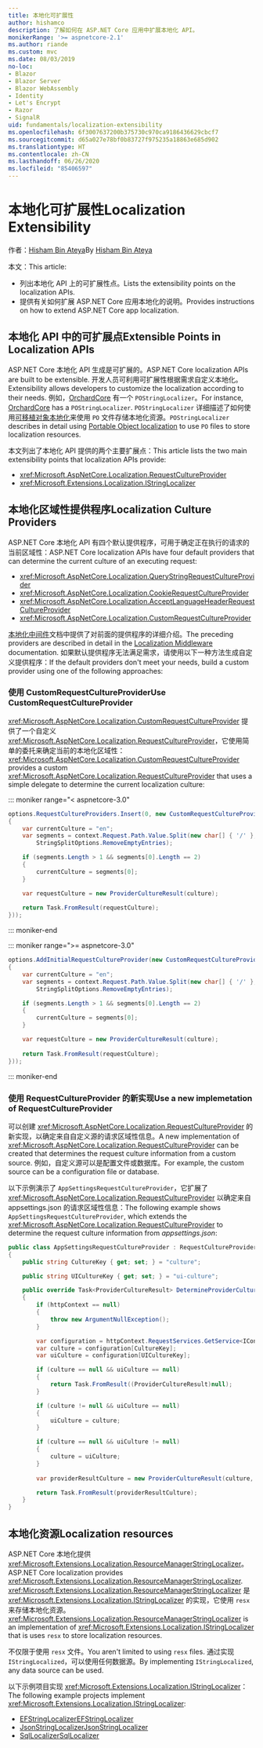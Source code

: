 ```yaml
---
title: 本地化可扩展性
author: hishamco
description: 了解如何在 ASP.NET Core 应用中扩展本地化 API。
monikerRange: '>= aspnetcore-2.1'
ms.author: riande
ms.custom: mvc
ms.date: 08/03/2019
no-loc:
- Blazor
- Blazor Server
- Blazor WebAssembly
- Identity
- Let's Encrypt
- Razor
- SignalR
uid: fundamentals/localization-extensibility
ms.openlocfilehash: 6f3007637200b375730c970ca9186436629cbcf7
ms.sourcegitcommit: d65a027e78bf0b83727f975235a18863e685d902
ms.translationtype: HT
ms.contentlocale: zh-CN
ms.lasthandoff: 06/26/2020
ms.locfileid: "85406597"
---
```

# <a name="localization-extensibility"></a><span data-ttu-id="09e77-103">本地化可扩展性</span><span class="sxs-lookup"><span data-stu-id="09e77-103">Localization Extensibility</span></span>

<span data-ttu-id="09e77-104">作者：[Hisham Bin Ateya](https://github.com/hishamco)</span><span class="sxs-lookup"><span data-stu-id="09e77-104">By [Hisham Bin Ateya](https://github.com/hishamco)</span></span>

<span data-ttu-id="09e77-105">本文：</span><span class="sxs-lookup"><span data-stu-id="09e77-105">This article:</span></span>

* <span data-ttu-id="09e77-106">列出本地化 API 上的可扩展性点。</span><span class="sxs-lookup"><span data-stu-id="09e77-106">Lists the extensibility points on the localization APIs.</span></span>
* <span data-ttu-id="09e77-107">提供有关如何扩展 ASP.NET Core 应用本地化的说明。</span><span class="sxs-lookup"><span data-stu-id="09e77-107">Provides instructions on how to extend ASP.NET Core app localization.</span></span>

## <a name="extensible-points-in-localization-apis"></a><span data-ttu-id="09e77-108">本地化 API 中的可扩展点</span><span class="sxs-lookup"><span data-stu-id="09e77-108">Extensible Points in Localization APIs</span></span>

<span data-ttu-id="09e77-109">ASP.NET Core 本地化 API 生成是可扩展的。</span><span class="sxs-lookup"><span data-stu-id="09e77-109">ASP.NET Core localization APIs are built to be extensible.</span></span> <span data-ttu-id="09e77-110">开发人员可利用可扩展性根据需求自定义本地化。</span><span class="sxs-lookup"><span data-stu-id="09e77-110">Extensibility allows developers to customize the localization according to their needs.</span></span> <span data-ttu-id="09e77-111">例如，[OrchardCore](https://github.com/orchardCMS/OrchardCore/) 有一个 `POStringLocalizer`。</span><span class="sxs-lookup"><span data-stu-id="09e77-111">For instance, [OrchardCore](https://github.com/orchardCMS/OrchardCore/) has a `POStringLocalizer`.</span></span> <span data-ttu-id="09e77-112">`POStringLocalizer` 详细描述了如何使用[可移植对象本地化](xref:fundamentals/portable-object-localization)来使用 `PO` 文件存储本地化资源。</span><span class="sxs-lookup"><span data-stu-id="09e77-112">`POStringLocalizer` describes in detail using [Portable Object localization](xref:fundamentals/portable-object-localization) to use `PO` files to store localization resources.</span></span>

<span data-ttu-id="09e77-113">本文列出了本地化 API 提供的两个主要扩展点：</span><span class="sxs-lookup"><span data-stu-id="09e77-113">This article lists the two main extensibility points that localization APIs provide:</span></span> 

* <xref:Microsoft.AspNetCore.Localization.RequestCultureProvider>
* <xref:Microsoft.Extensions.Localization.IStringLocalizer>

## <a name="localization-culture-providers"></a><span data-ttu-id="09e77-114">本地化区域性提供程序</span><span class="sxs-lookup"><span data-stu-id="09e77-114">Localization Culture Providers</span></span>

<span data-ttu-id="09e77-115">ASP.NET Core 本地化 API 有四个默认提供程序，可用于确定正在执行的请求的当前区域性：</span><span class="sxs-lookup"><span data-stu-id="09e77-115">ASP.NET Core localization APIs have four default providers that can determine the current culture of an executing request:</span></span>

* <xref:Microsoft.AspNetCore.Localization.QueryStringRequestCultureProvider>
* <xref:Microsoft.AspNetCore.Localization.CookieRequestCultureProvider>
* <xref:Microsoft.AspNetCore.Localization.AcceptLanguageHeaderRequestCultureProvider>
* <xref:Microsoft.AspNetCore.Localization.CustomRequestCultureProvider>

<span data-ttu-id="09e77-116">[本地化中间件](xref:fundamentals/localization)文档中提供了对前面的提供程序的详细介绍。</span><span class="sxs-lookup"><span data-stu-id="09e77-116">The preceding providers are described in detail in the [Localization Middleware](xref:fundamentals/localization) documentation.</span></span> <span data-ttu-id="09e77-117">如果默认提供程序无法满足需求，请使用以下一种方法生成自定义提供程序：</span><span class="sxs-lookup"><span data-stu-id="09e77-117">If the default providers don't meet your needs, build a custom provider using one of the following approaches:</span></span>

### <a name="use-customrequestcultureprovider"></a><span data-ttu-id="09e77-118">使用 CustomRequestCultureProvider</span><span class="sxs-lookup"><span data-stu-id="09e77-118">Use CustomRequestCultureProvider</span></span>

<span data-ttu-id="09e77-119"><xref:Microsoft.AspNetCore.Localization.CustomRequestCultureProvider> 提供了一个自定义 <xref:Microsoft.AspNetCore.Localization.RequestCultureProvider>，它使用简单的委托来确定当前的本地化区域性：</span><span class="sxs-lookup"><span data-stu-id="09e77-119"><xref:Microsoft.AspNetCore.Localization.CustomRequestCultureProvider> provides a custom <xref:Microsoft.AspNetCore.Localization.RequestCultureProvider> that uses a simple delegate to determine the current localization culture:</span></span>

::: moniker range="< aspnetcore-3.0"
```csharp
options.RequestCultureProviders.Insert(0, new CustomRequestCultureProvider(async context =>
{
    var currentCulture = "en";
    var segments = context.Request.Path.Value.Split(new char[] { '/' }, 
        StringSplitOptions.RemoveEmptyEntries);

    if (segments.Length > 1 && segments[0].Length == 2)
    {
        currentCulture = segments[0];
    }

    var requestCulture = new ProviderCultureResult(culture);
    
    return Task.FromResult(requestCulture);
}));
```

::: moniker-end

::: moniker range=">= aspnetcore-3.0"
```csharp
options.AddInitialRequestCultureProvider(new CustomRequestCultureProvider(async context =>
{
    var currentCulture = "en";
    var segments = context.Request.Path.Value.Split(new char[] { '/' }, 
        StringSplitOptions.RemoveEmptyEntries);

    if (segments.Length > 1 && segments[0].Length == 2)
    {
        currentCulture = segments[0];
    }

    var requestCulture = new ProviderCultureResult(culture);
    
    return Task.FromResult(requestCulture);
}));
```

::: moniker-end

### <a name="use-a-new-implemetation-of-requestcultureprovider"></a><span data-ttu-id="09e77-120">使用 RequestCultureProvider 的新实现</span><span class="sxs-lookup"><span data-stu-id="09e77-120">Use a new implemetation of RequestCultureProvider</span></span>

<span data-ttu-id="09e77-121">可以创建 <xref:Microsoft.AspNetCore.Localization.RequestCultureProvider> 的新实现，以确定来自自定义源的请求区域性信息。</span><span class="sxs-lookup"><span data-stu-id="09e77-121">A new implementation of <xref:Microsoft.AspNetCore.Localization.RequestCultureProvider> can be created that determines the request culture information from a custom source.</span></span> <span data-ttu-id="09e77-122">例如，自定义源可以是配置文件或数据库。</span><span class="sxs-lookup"><span data-stu-id="09e77-122">For example, the custom source can be a configuration file or database.</span></span>

<span data-ttu-id="09e77-123">以下示例演示了 `AppSettingsRequestCultureProvider`，它扩展了 <xref:Microsoft.AspNetCore.Localization.RequestCultureProvider> 以确定来自 appsettings.json 的请求区域性信息：</span><span class="sxs-lookup"><span data-stu-id="09e77-123">The following example shows `AppSettingsRequestCultureProvider`, which extends the <xref:Microsoft.AspNetCore.Localization.RequestCultureProvider> to determine the request culture information from *appsettings.json*:</span></span>

```csharp
public class AppSettingsRequestCultureProvider : RequestCultureProvider
{
    public string CultureKey { get; set; } = "culture";

    public string UICultureKey { get; set; } = "ui-culture";

    public override Task<ProviderCultureResult> DetermineProviderCultureResult(HttpContext httpContext)
    {
        if (httpContext == null)
        {
            throw new ArgumentNullException();
        }

        var configuration = httpContext.RequestServices.GetService<IConfigurationRoot>();
        var culture = configuration[CultureKey];
        var uiCulture = configuration[UICultureKey];

        if (culture == null && uiCulture == null)
        {
            return Task.FromResult((ProviderCultureResult)null);
        }

        if (culture != null && uiCulture == null)
        {
            uiCulture = culture;
        }

        if (culture == null && uiCulture != null)
        {
            culture = uiCulture;
        }
        
        var providerResultCulture = new ProviderCultureResult(culture, uiCulture);

        return Task.FromResult(providerResultCulture);
    }
}
```

## <a name="localization-resources"></a><span data-ttu-id="09e77-124">本地化资源</span><span class="sxs-lookup"><span data-stu-id="09e77-124">Localization resources</span></span>

<span data-ttu-id="09e77-125">ASP.NET Core 本地化提供 <xref:Microsoft.Extensions.Localization.ResourceManagerStringLocalizer>。</span><span class="sxs-lookup"><span data-stu-id="09e77-125">ASP.NET Core localization provides <xref:Microsoft.Extensions.Localization.ResourceManagerStringLocalizer>.</span></span> <span data-ttu-id="09e77-126"><xref:Microsoft.Extensions.Localization.ResourceManagerStringLocalizer> 是 <xref:Microsoft.Extensions.Localization.IStringLocalizer> 的实现，它使用 `resx` 来存储本地化资源。</span><span class="sxs-lookup"><span data-stu-id="09e77-126"><xref:Microsoft.Extensions.Localization.ResourceManagerStringLocalizer> is an implementation of <xref:Microsoft.Extensions.Localization.IStringLocalizer> that is uses `resx` to store localization resources.</span></span>

<span data-ttu-id="09e77-127">不仅限于使用 `resx` 文件。</span><span class="sxs-lookup"><span data-stu-id="09e77-127">You aren't limited to using `resx` files.</span></span> <span data-ttu-id="09e77-128">通过实现 `IStringLocalized`，可以使用任何数据源。</span><span class="sxs-lookup"><span data-stu-id="09e77-128">By implementing `IStringLocalized`, any data source can be used.</span></span>

<span data-ttu-id="09e77-129">以下示例项目实现 <xref:Microsoft.Extensions.Localization.IStringLocalizer>：</span><span class="sxs-lookup"><span data-stu-id="09e77-129">The following example projects implement <xref:Microsoft.Extensions.Localization.IStringLocalizer>:</span></span> 

* [<span data-ttu-id="09e77-130">EFStringLocalizer</span><span class="sxs-lookup"><span data-stu-id="09e77-130">EFStringLocalizer</span></span>](https://github.com/aspnet/Entropy/tree/master/samples/Localization.EntityFramework)
* [<span data-ttu-id="09e77-131">JsonStringLocalizer</span><span class="sxs-lookup"><span data-stu-id="09e77-131">JsonStringLocalizer</span></span>](https://github.com/hishamco/My.Extensions.Localization.Json)
* [<span data-ttu-id="09e77-132">SqlLocalizer</span><span class="sxs-lookup"><span data-stu-id="09e77-132">SqlLocalizer</span></span>](https://github.com/damienbod/AspNetCoreLocalization)
